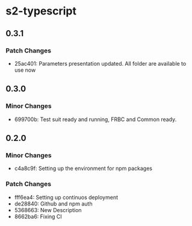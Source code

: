 # s2-typescript

## 0.3.1

### Patch Changes

- 25ac401: Parameters presentation updated. All folder are available to use now

## 0.3.0

### Minor Changes

- 699700b: Test suit ready and running, FRBC and Common ready.

## 0.2.0

### Minor Changes

- c4a8c9f: Setting up the environment for npm packages

### Patch Changes

- fff6ea4: Setting up continuos deployment
- de28840: Github and npm auth
- 5368663: New Description
- 8662ba6: Fixing CI
